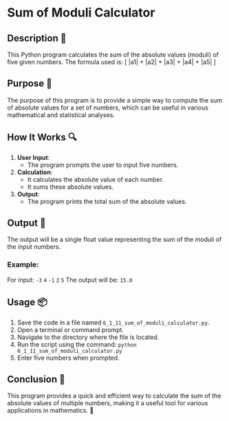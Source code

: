 # Sum of Moduli Calculator

## Description 📝
This Python program calculates the sum of the absolute values (moduli) of five given numbers.
The formula used is: 
\[
|a1| + |a2| + |a3| + |a4| + |a5|
\]

## Purpose 🎯
The purpose of this program is to provide a simple way to compute the sum of absolute values for a set of numbers, which can be useful in various mathematical and statistical analyses.

## How It Works 🔍
1. **User Input**:
   - The program prompts the user to input five numbers.
2. **Calculation**:
   - It calculates the absolute value of each number.
   - It sums these absolute values.
3. **Output**:
   - The program prints the total sum of the absolute values.

## Output 📜
The output will be a single float value representing the sum of the moduli of the input numbers.

### Example:
For input: `-3` `4` `-1` `2` `5`
The output will be: `15.0`

## Usage 📦
1. Save the code in a file named `6_1_11_sum_of_moduli_calculator.py`.
2. Open a terminal or command prompt.
3. Navigate to the directory where the file is located.
4. Run the script using the command:
   `python 6_1_11_sum_of_moduli_calculator.py`
5. Enter five numbers when prompted.

## Conclusion 🚀
This program provides a quick and efficient way to calculate the sum of the absolute values of multiple numbers, making it a useful tool for various applications in mathematics.
🔢